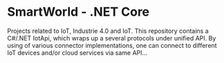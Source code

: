 # SmartWorld - .NET Core
Projects related to IoT, Industrie 4.0 and IoT. This repository contains a C#/.NET IotApi, which wraps up a several protocols under unified API. By using of various connector implementations, one can connect to different IoT devices and/or cloud services via same API...  
